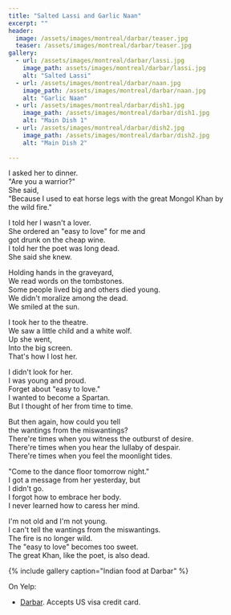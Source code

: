```yaml
---
title: "Salted Lassi and Garlic Naan"
excerpt: ""
header:
  image: /assets/images/montreal/darbar/teaser.jpg
  teaser: /assets/images/montreal/darbar/teaser.jpg
gallery:
  - url: /assets/images/montreal/darbar/lassi.jpg
    image_path: assets/images/montreal/darbar/lassi.jpg
    alt: "Salted Lassi"
  - url: /assets/images/montreal/darbar/naan.jpg
    image_path: /assets/images/montreal/darbar/naan.jpg
    alt: "Garlic Naan"
  - url: /assets/images/montreal/darbar/dish1.jpg
    image_path: /assets/images/montreal/darbar/dish1.jpg
    alt: "Main Dish 1"
  - url: /assets/images/montreal/darbar/dish2.jpg
    image_path: /assets/images/montreal/darbar/dish2.jpg
    alt: "Main Dish 2"
  
---
```



I asked her to dinner.  
"Are you a warrior?"   
She said,  
"Because I used to eat horse legs with the great Mongol Khan by  
the wild fire."  

I told her I wasn't a lover.  
She ordered an "easy to love" for me and  
got drunk on the cheap wine.  
I told her the poet was long dead.  
She said she knew.

Holding hands in the graveyard,  
We read words on the tombstones.  
Some people lived big and others died young.  
We didn't moralize among the dead.  
We smiled at the sun.

I took her to the theatre.  
We saw a little child and a white wolf.  
Up she went,  
Into the big screen.  
That's how I lost her.

I didn't look for her.   
I was young and proud.  
Forget about "easy to love."  
I wanted to become a Spartan.  
But I thought of her from time to time.  

But then again, how could you tell  
the wantings from the miswantings?  
There're times when you witness the outburst of desire.  
There're times when you hear the lullaby of despair.  
There're times when you feel the moonlight tides. 

"Come to the dance floor tomorrow night."  
I got a message from her yesterday, but  
I didn't go.  
I forgot how to embrace her body.  
I never learned how to caress her mind. 

I'm not old and I'm not young.  
I can't tell the wantings from the miswantings.  
The fire is no longer wild.  
The "easy to love" becomes too sweet.  
The great Khan, like the poet, is also dead.


{% include gallery caption="Indian food at Darbar" %}

On Yelp:

* [Darbar](https://www.yelp.com/biz/darbar-montréal). Accepts US visa credit card.

